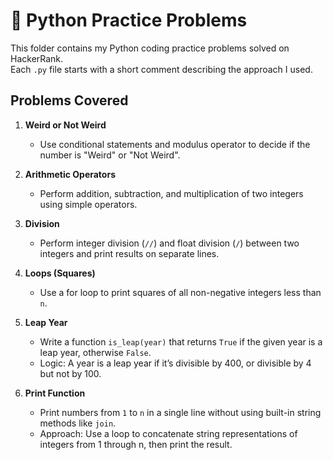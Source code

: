 # 🐍 Python Practice Problems  

This folder contains my Python coding practice problems solved on HackerRank.  
Each `.py` file starts with a short comment describing the approach I used.  

## Problems Covered  

1. **Weird or Not Weird**  
   - Use conditional statements and modulus operator to decide if the number is "Weird" or "Not Weird".  

2. **Arithmetic Operators**  
   - Perform addition, subtraction, and multiplication of two integers using simple operators.  

3. **Division**  
   - Perform integer division (`//`) and float division (`/`) between two integers and print results on separate lines.  

4. **Loops (Squares)**  
   - Use a for loop to print squares of all non-negative integers less than `n`.  

5. **Leap Year**  
   - Write a function `is_leap(year)` that returns `True` if the given year is a leap year, otherwise `False`.  
   - Logic: A year is a leap year if it’s divisible by 400, or divisible by 4 but not by 100.  

6. **Print Function**  
   - Print numbers from `1` to `n` in a single line without using built-in string methods like `join`.  
   - Approach: Use a loop to concatenate string representations of integers from 1 through n, then print the result.  
